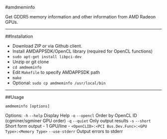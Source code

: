 #amdmeminfo

Get GDDR5 memory information and other information from AMD Radeon GPUs.

---

##Installation

* Download ZIP or via Github client.
* Install AMDAPPSDK/OpenCL library (required for OpenCL functions)
* `sudo apt-get install libpci-dev`
* Unzip or git clone
* `cd amdmeminfo`
* Edit `Makefile` to specify AMDAPPSDK path
* `make`
* Optional: `sudo cp amdmeminfo /usr/local/bin`

---

##Usage

`amdmeminfo [options]`

Options:
`-h` `--help` Display Help
`-o` `--opencl` Order by OpenCL ID (cgminer/sgminer GPU order)
`-q` `--quiet` Only output results
`-s` `--short` Short form output - 1 GPU/line - `<OpenCLID>:<PCI Bus.Dev.Func>:<GPU Type>:<Memory Type>`
`--use-stderr` Output errors to stderr


